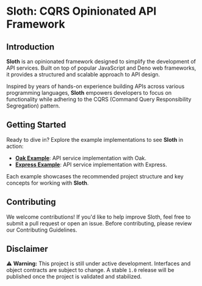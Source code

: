 # Sloth: CQRS Opinionated API Framework

## Introduction

**Sloth** is an opinionated framework designed to simplify the development of
API services. Built on top of popular JavaScript and Deno web frameworks, it
provides a structured and scalable approach to API design.

Inspired by years of hands-on experience building APIs across various
programming languages, **Sloth** empowers developers to focus on functionality
while adhering to the CQRS (Command Query Responsibility Segregation) pattern.

## Getting Started

Ready to dive in? Explore the example implementations to see **Sloth** in
action:

- **[Oak Example](examples/oak)**: API service implementation with Oak.
- **[Express Example](examples/express)**: API service implementation with
  Express.

Each example showcases the recommended project structure and key concepts for
working with **Sloth**.

## Contributing

We welcome contributions! If you'd like to help improve Sloth, feel free to
submit a pull request or open an issue. Before contributing, please review our
Contributing Guidelines.

## Disclaimer

⚠️ **Warning:** This project is still under active development. Interfaces and
object contracts are subject to change. A stable `1.0` release will be published
once the project is validated and stabilized.
